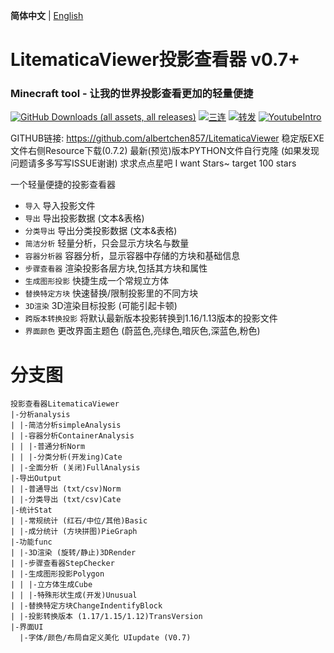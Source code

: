 **简体中文** | [English](./README_EN.md)

# LitematicaViewer投影查看器 v0.7+

### Minecraft tool - 让我的世界投影查看更加的轻量便捷

[![GitHub Downloads (all assets, all releases)](https://img.shields.io/github/v/release/Albertchen857/LitematicaViewer)]()
[![三连](https://img.shields.io/badge/-一键三连-00A1D6?logo=bilibili&logoColor=white)](https://www.bilibili.com/video/BV1H9ZVYtEta/?spm_id_from=333.1387.homepage.video_card.click&vd_source=20c164cb28b2da114329d8728dad750f)
[![转发](https://img.shields.io/badge/-转发-00A1D6?logo=bilibili&logoColor=white)](https://space.bilibili.com/3494373232741268)
[![YoutubeIntro](https://img.shields.io/badge/-Youtube-00A1D6?logo=youtube&logoColor=red)](https://www.youtube.com/watch?v=0nofWrfKJeg)

GITHUB链接: https://github.com/albertchen857/LitematicaViewer
稳定版EXE文件右侧Resource下载(0.7.2)
最新(预览)版本PYTHON文件自行克隆 (如果发现问题请多多写写ISSUE谢谢)
求求点点星吧 I want Stars~ target 100 stars

一个轻量便捷的投影查看器

- `导入` 导入投影文件
- `导出` 导出投影数据 (文本&表格)
- `分类导出` 导出分类投影数据 (文本&表格)
- `简洁分析` 轻量分析，只会显示方块名与数量
- `容器分析器` 容器分析，显示容器中存储的方块和基础信息
- `步骤查看器` 渲染投影各层方块,包括其方块和属性
- `生成图形投影` 快捷生成一个常规立方体
- `替换特定方块` 快速替换/限制投影里的不同方块
- `3D渲染` 3D渲染目标投影 (可能引起卡顿)
- `跨版本转换投影` 将默认最新版本投影转换到1.16/1.13版本的投影文件
- `界面颜色` 更改界面主题色 (蔚蓝色,亮绿色,暗灰色,深蓝色,粉色)

# 分支图

```
投影查看器LitematicaViewer
|-分析analysis
| |-简洁分析simpleAnalysis
| |-容器分析ContainerAnalysis
| | |-普通分析Norm
| | |-分类分析(开发ing)Cate
| |-全面分析 (关闭)FullAnalysis
|-导出Output
| |-普通导出 (txt/csv)Norm
| |-分类导出 (txt/csv)Cate
|-统计Stat
| |-常规统计 (红石/中位/其他)Basic
| |-成分统计 (方块拼图)PieGraph
|-功能func
| |-3D渲染 (旋转/静止)3DRender
| |-步骤查看器StepChecker
| |-生成图形投影Polygon
| | |-立方体生成Cube
| | |-特殊形状生成(开发)Unusual
| |-替换特定方块ChangeIndentifyBlock
| |-投影转换版本 (1.17/1.15/1.12)TransVersion
|-界面UI
  |-字体/颜色/布局自定义美化 UIupdate (V0.7)
```
